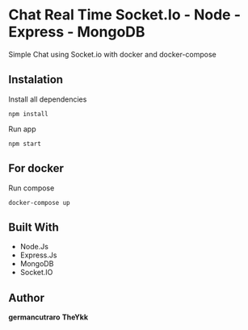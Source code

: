 # Chat Real Time Socket.Io - Node - Express - MongoDB

Simple Chat using Socket.io with docker and docker-compose

## Instalation

Install all dependencies

```
npm install
```

Run app

```
npm start
```
## For docker

Run compose

```
docker-compose up
```
## Built With

* Node.Js
* Express.Js
* MongoDB
* Socket.IO

## Author

**germancutraro**
**TheYkk**

